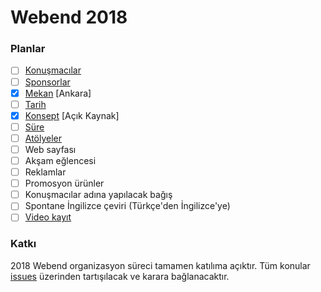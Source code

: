 # Webend 2018

### Planlar

- [ ] [Konuşmacılar](https://github.com/Webendorg/2018/issues/2)
- [ ] [Sponsorlar](https://github.com/Webendorg/2018/issues/8)
- [x] [Mekan](https://github.com/Webendorg/2018/issues/1) [Ankara]
- [ ] [Tarih](https://github.com/Webendorg/2018/issues/3)
- [x] [Konsept](https://github.com/Webendorg/2018/issues/4) [Açık Kaynak]
- [ ] [Süre](https://github.com/Webendorg/2018/issues/5)
- [ ] [Atölyeler](https://github.com/Webendorg/2018/issues/6)
- [ ] Web sayfası
- [ ] Akşam eğlencesi
- [ ] Reklamlar
- [ ] Promosyon ürünler
- [ ] Konuşmacılar adına yapılacak bağış
- [ ] Spontane İngilizce çeviri (Türkçe'den İngilizce'ye)
- [ ] [Video kayıt](https://github.com/Webendorg/2018/issues/7)

### Katkı

2018 Webend organizasyon süreci tamamen katılıma açıktır. Tüm konular [issues](https://github.com/Webendorg/2018/issues) üzerinden tartışılacak ve karara bağlanacaktır.
